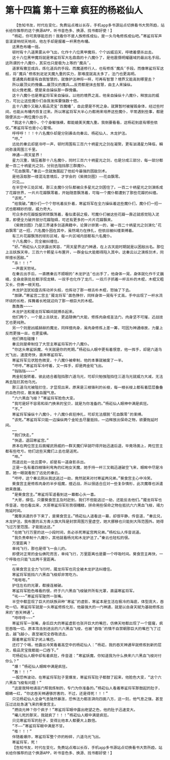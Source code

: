 # 第十四篇 第十三章 疯狂的杨崧仙人
        【告知书友，时代在变化，免费站点难以长存，手机app多书源站点切换看书大势所趋，站长给你推荐的这个换源APP，听书音色多、换源、找书都好使！】
       “杨崧，你可真够能忍的！我看你不是人族修炼成仙，是一头乌龟修炼成仙吧。”寒鲨将军声音滚滚响彻天地间，他左手却是握着一杆黑色布幡。
       这黑色布幡一摇。
       顿时有十八道黑雾从中飞出，化作十八位黑甲魔将，个个凶威滔天，呼啸着便杀出去。
       这十八位黑甲魔将就是寒鲨将军大名鼎鼎的十八魔仆了，是他震慑明耀疆域的最出名手段。这所谓的十八魔仆，其实也只是极为上等的‘魔兵’。
       道家有撒豆成兵，炼化道兵的手段。而魔道修行人，也有修炼‘魔兵’手段。而像寒鲨将军这般，将‘魔兵’修炼到足足天魔九重的实力，那难度就高太多了，法门也更高明。
       普通魔兵都是有自我智慧的，就像护法神将一样，可再有智慧？境界又能高到哪里去？
       所以最顶尖的傀儡……最顶尖的魔兵……反而都是抹去智慧，由主人来操纵。
       如火傀老魔，便是亲自操纵那一群傀儡。
       这十八魔仆也是寒鲨将军亲自操纵，以他的境界之高，他亲自操纵十八魔仆，释放出的威力，可比让这些魔仆们自我发挥要强数十倍。
       且十八魔仆又融入极品灵宝‘百魔幡’，自此便是不死之身。就算暂时被摧毁身体，经过些时间，也能从布幡内恢复过来。所以寒鲨将军大半心力都用来培养这些魔仆，平常遇到些事，都是随便派出一两位魔仆出手。
       “我这十八魔仆，个个身躯强横，都能媲美天魔九重。我倒要看看，这杨崧到底有哪些依仗。”寒鲨将军也是小心警惕。
       呼呼呼！！！十八名魔仆却是分别袭击向秦云、杨崧仙人、木龙护法。
       “哼。”
       远处的秦云却是冷哼一声，顿时周围有三百六十柄星光之剑在凝聚，更有汹涌星力降临，瞬间弥漫周围三千里。
       神通——周天星界！
       星力沉重，镇压着那十八名魔仆，同时三百六十柄星光之剑，也是分成三部分，每一部分都是一百二十柄星光之剑，分别去阻挡那三群魔仆。
       “花自飘零。”秦云一念就施展起了他如今最强的困敌剑术。
       是他汲取那一缕混沌意境后，才学会的《紫微剑图》——花自飘零。
       只见……
       在半空中三处区域，那三支魔仆分队都被众多星光之剑困住了。一百二十柄星光之剑演练成了花瓣世界，一片片花瓣飘零着，开始随意飘荡着，可每一个魔仆都遭到了那些花瓣的纠缠。
       “该死。”
       “给我破。”魔仆们一个个怒吼着反扑着，寒鲨将军在全力操纵着这些魔仆们，魔仆们一招一式也都精妙的很，威力奇大。
       可众多的花瓣旋旋转转飘荡着，看似柔弱之极，可魔仆们被这些花瓣一靠近就感觉陷入泥潭，即便全力破开部分花瓣阻碍，可还有更多的一片片花瓣飘来。
       《紫微剑图》乃是三界诸多剑道典籍中，论算计排第一的，被一百二十柄星光之剑演化‘花自飘零’这一招，六名魔仆困在其中，虽然竭力在挣扎，但依旧被纠缠束缚着。
       有三片花瓣飘荡的球形区域，每一片区域内部都有六名魔仆。
       十八名魔仆，完全被纠缠住。
       “好。”杨崧仙人见状露出笑容，“周天星界这门神通，在上古天庭时期就是以困敌出名。那位上古妖族天帝，三百六十颗星斗布置开，一群金仙大能都得陷入其中。这秦云以之演练剑术，同样擅长困敌。”
       “杀！！！”
       一声震天怒吼。
       在秦云出手后，一直瞧秦云不顺眼的‘木龙护法’也出手了，他身体一晃，身体就化作千丈巍峨，全身皮肤处处都浮现龙鳞，一双手也化作了龙爪，一双爪子抓着一杆古朴的木棍，木棍又粗又长，仿佛一根天柱。
       木龙护法犹如盘古挥动斧头般，也挥动了那一根古朴木棍，怒抽了下去。
       “放肆。”寒鲨宫二宫主‘魇龙将军’面色狰狞，同样身体一晃有千丈高，手中出现了一杆水流环绕的长枪，挥舞着长枪就迎向了那一根巨大的木棍。
       轰轰轰~~~~
       木龙护法和魇龙将军瞬间就搏杀起来。
       他们两个，一个是上古妖龙，更追随佛门大能，修炼肉身成圣法门，肉身坚不可摧，近战技艺也更纯熟。
       另一个则是凶威赫赫的魔龙，同样擅肉身，虽肉身修炼上差一筹，可因为神通缘故，力量上反而更强一丝，也更蛮横。
       他们俩在碰撞！
       秦云则是牵制住了大宫主寒鲨将军的十八魔仆。
       “你这头寒鲨妖魔，今天就是你的死期。”杨崧仙人眼中更有着恨意，他一挥手，却是六道乌光飞出，速度奇快，直奔寒鲨将军。
       寒鲨将军见状脸色微变，十八魔仆被牵制，他的本事就被废了一半。
       “哼哼。”寒鲨将军冷哼着，又一挥手，却是两金轮飞出。
       “铛铛铛~~~~”
       两金轮旋转着，彼此结合着阻挡那六道乌光，可却只勉强阻挡住三道乌光就威力大减，无法再去阻拦其他乌光。
       那三道乌光被阻拦住，才显现出来，原来是三根锋利的长梭，每一根长梭上都有着层层叠叠的血色符纹，散发着血腥气息。
       “六六黑血飞梭？”寒鲨将军脸色大变。
       “我可是好不容易和巫门换来的宝贝，就是为你准备的。”杨崧仙人眼神中满是疯狂。
       “不。”
       寒鲨将军操纵十八魔仆，十八魔仆疯狂挣扎，可却无法摆脱‘花自飘零’的束缚。
       “该死。”寒鲨将军只能一边操纵两个金轮去尽量抵挡，一边释放出保命之物，欲要拖延时间。
       ……
       “我们快走。”
       “快退，退回寒鲨宫。”
       原本在两位宫主后面耀武扬威的一群天魔们早就吓得开始迅速后退，毕竟场面上，两位宫主都有些吃亏。他们这些天魔们上去也是送死。
       “哗。”
       而遥远处一处云雾中，却是有一道身影杀出。
       正是一名有着四根锋利弯角的红袍女天魔，她手持一杆三叉戟迅速破空飞来，眼眸中尽是冷意。她一眼就看到了远处的秦云。
       “哼哼，这个秦云刚从我这逃过一劫，竟然就来对付寒鲨两兄弟。”葵食宫主心中冷笑。
       葵食宫主是修炼肉身的半步祖魔，擅近战，所以很适合应对一些复杂情形，此次魔尊也派遣她来救援。
       “是葵食宫主。”寒鲨将军遥看到这一幕都心头一喜。
       “大哥，撑住。只要葵食宫主及时赶到，我们不但能逃过一劫，还能反击他们。”魇龙将军也传音道，他也看出来，大哥寒鲨将军形势很糟糕，拼命用些保命之物在抵抗六六黑血飞梭，竭力拖延时间。
       “魔尊派遣的手下来了，是葵食宫主。”杨崧仙人遥看这一幕，却很平静，传音道，“秦云兄，木龙护法，我布置的五方青火旗大阵是封禁周围万里虚空，她大挪移也只能到大阵范围外。她得飞过万里范围，才能抵达这。”
       “在她飞行万里的这一小段时间，务必杀死寒鲨宫两兄弟。”杨松仙人传音说道。
       “我负责牵制十八魔仆，其他就看杨兄和木龙护法了。”秦云也轻松的很。
       万里距离？
       单纯飞行，那也是得飞一会儿的。
       即便对正常的金仙佛陀而言，单纯飞行，万里距离也是要一个呼吸时间。葵食宫主再快，一个呼吸也只能飞出两千里距离。
       ……
       在葵食宫主全力飞行时，魇龙将军也完全被木龙护法纠缠住。
       寒鲨将军抵挡六六黑血飞梭却非常吃力。
       “嘭嘭嘭。”
       护住左右的光罩，都接连被破。
       寒鲨将军脸色难看的很，终于六六黑血飞梭破开所有光罩，直逼寒鲨将军。
       “吼~~~”寒鲨将军陡然一张嘴。
       半空中都显现了巨大的妖族异种‘寒鲨’的虚影，寒鲨本是生活在极冷的海底，体型庞大，吞吃一切。寒鲨将军就是一头寒鲨修炼化形，他最强大的一门神通，就是以自身天赋为基础修炼出来的‘吞天神通’。
       “呼呼呼~~~”
       寒鲨将军一张嘴，身后巨大的寒鲨虚影也张开巨大的嘴巴，仿佛天地都出现了一个窟窿，疯狂吞吸一切。原本攻击到进出的六六黑血飞梭，也被‘吞吸’的情不自禁朝那巨大的嘴巴飞了过去，越飞越小，直至被完全吞吸进去。
       跟着寒鲨将军才闭上嘴巴。
       还打了个嗝，他露出冷笑看着高空中的杨崧仙人：“杨崧，我的吞天神通早就修炼到新的层次，极品灵宝我都能一口吞下。”
       可杨崧仙人眼中却有着疯狂，传音道：“寒鲨妖魔，你知道我为什么换来六六黑血飞梭对付你么？”
       “爆！”杨崧仙人眼眸中满是疯狂。
       “轰！！！”
       一股恐怖波动，在寒鲨将军肚子里爆发，寒鲨将军肚子都鼓了起来，他脸色大变，“这个六六黑血飞梭有问题！”
       “这是我特地请巫门帮我炼制的，专门为你准备的。”杨崧仙人看着寒鲨将军那鼓起的肚子，眼睛一红，“你这吞天神通够厉害的，不过，还是得死！！！”
       只见杨崧仙人全身气息陡然暴涨，恐怖法力都澎湃向四面八方，这一刻，他气息之强，甚至压过远处急速飞来的葵食宫主。
       “燃烧元神？你个疯子！”寒鲨将军眼中露出绝望之色，他的肚子迅速变大。
       “曦儿死的那天，我就疯了！！！”杨崧仙人眼中满是疯狂。
       只见寒鲨将军的肚子，变得比他本人都要大上数倍。
       “不——”寒鲨将军眼中满是不甘。
       “嘭！！！”
       伴随着爆炸，寒鲨将军整个炸的粉碎，六道乌光飞出。
       寒鲨将军，死！
       【告知书友，时代在变化，免费站点难以长存，手机app多书源站点切换看书大势所趋，站长给你推荐的这个换源APP，听书音色多、换源、找书都好使！】